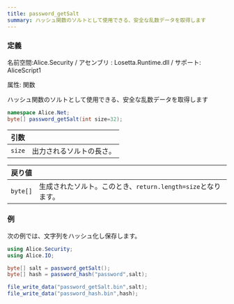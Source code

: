 ```yaml
---
title: password_getSalt
summary: ハッシュ関数のソルトとして使用できる、安全な乱数データを取得します
---
```

### 定義
名前空間:Alice.Security / アセンブリ : Losetta.Runtime.dll / サポート: AliceScript1

属性: 関数

ハッシュ関数のソルトとして使用できる、安全な乱数データを取得します

```cs title="AliceScript"
namespace Alice.Net;
byte[] password_getSalt(int size=32);
```

|引数| |
|-|-|
|`size`|出力されるソルトの長さ。|

|戻り値| |
|-|-|
|`byte[]`|生成されたソルト。このとき、`return.length=size`となります。|

### 例
次の例では、文字列をハッシュ化し保存します。

```cs title="AliceScript"
using Alice.Security;
using Alice.IO;

byte[] salt = password_getSalt();
byte[] hash = password_hash("password",salt);

file_write_data("password_getSalt.bin",salt);
file_write_data("password_hash.bin",hash);
```